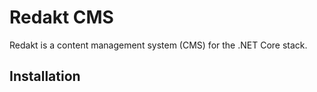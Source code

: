 # Redakt CMS

Redakt is a content management system (CMS) for the .NET Core stack.

## Installation
